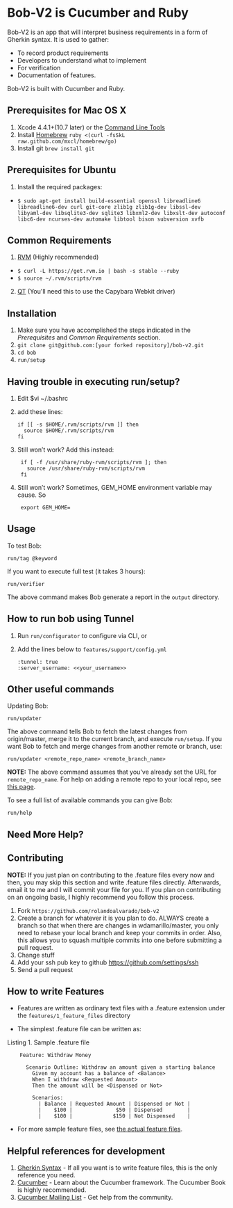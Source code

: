 Bob-V2 is Cucumber and Ruby
===========================

Bob-V2 is an app that will interpret business requirements in a form of Gherkin syntax. It is used to gather:

* To record product requirements
* Developers to understand what to implement
* For verification
* Documentation of features.

Bob-V2 is built with Cucumber and Ruby.

Prerequisites for Mac OS X 
-------------------------------------
1. Xcode 4.4.1+(10.7 later) or the [Command Line Tools](https://developer.apple.com/downloads/index.action)
2. Install [Homebrew](http://mxcl.github.com/homebrew/)
   `ruby <(curl -fsSkL raw.github.com/mxcl/homebrew/go)`
3. Install git
 `brew install git`
 
Prerequisites for Ubuntu
-------------------------------------
1. Install the required packages:

  * `$ sudo apt-get install build-essential openssl libreadline6 libreadline6-dev curl git-core zlib1g zlib1g-dev libssl-dev libyaml-dev libsqlite3-dev sqlite3 libxml2-dev libxslt-dev autoconf libc6-dev ncurses-dev automake libtool bison subversion xvfb`


Common Requirements
-------------
1. [RVM](http://beginrescueend.com) (Highly recommended)

  * `$ curl -L https://get.rvm.io | bash -s stable --ruby`
  * `$ source ~/.rvm/scripts/rvm`

2. [QT](http://qt.nokia.com/products/) (You'll need this to use the Capybara Webkit driver)


Installation
------------
1. Make sure you have accomplished the steps indicated in the *Prerequisites* and *Common Requirements* section.
2. `git clone git@github.com:[your forked repository]/bob-v2.git`
3. `cd bob`
4. `run/setup`

Having trouble in executing run/setup?
------------
1.  Edit $vi ~/.bashrc
2.  add these lines: 

        if [[ -s $HOME/.rvm/scripts/rvm ]] then
          source $HOME/.rvm/scripts/rvm
        fi

3. Still won’t work? Add this instead:

        if [ -f /usr/share/ruby-rvm/scripts/rvm ]; then
          source /usr/share/ruby-rvm/scripts/rvm
        fi

4. Still won’t work? Sometimes, GEM_HOME environment variable may cause. So

        export GEM_HOME=
   
	
Usage
-----

To test Bob:

    run/tag @keyword

If you want to execute full test (it takes 3 hours):

    run/verifier

The above command makes Bob generate a report in the `output` directory.


How to run bob using Tunnel
----------------------------

1.  Run `run/configurator` to configure via CLI, or

2.  Add the lines below to `features/support/config.yml`

        :tunnel: true
        :server_username: <<your_username>>


Other useful commands
---------------------

Updating Bob:

    run/updater

The above command tells Bob to fetch the latest changes from origin/master, merge it to the current branch, and execute `run/setup`. If you want Bob to fetch and merge changes from another remote or branch, use:

    run/updater <remote_repo_name> <remote_branch_name>

__NOTE:__ The above command assumes that you've already set the URL for
`remote_repo_name`. For help on adding a remote repo to your local repo,
see [this page](http://progit.org/book/ch2-5.html).

To see a full list of available commands you can give Bob:

    run/help


Need More Help?
---------------

Contributing
------------
__NOTE:__ If you just plan on contributing to the .feature files every now
and then, you may skip this section and write .feature files directly.
Afterwards, email it to me and I will commit your file for you. If you plan on
contributing on an ongoing basis, I highly recommend you follow this process.

1. Fork `https://github.com/rolandoalvarado/bob-v2`
2. Create a branch for whatever it is you plan to do. ALWAYS create a branch so that when there are changes in wdamarillo/master, you only need to rebase your local branch and keep your commits in order. Also, this allows you to squash multiple commits into one before submitting a pull request.
3. Change stuff
4. Add your ssh pub key to github https://github.com/settings/ssh 
5. Send a pull request

How to write Features
---------------------
*   Features are written as ordinary text files with a .feature extension under the `features/1_feature_files` directory

*   The simplest .feature file can be written as:

  Listing 1. Sample .feature file

        Feature: Withdraw Money

          Scenario Outline: Withdraw an amount given a starting balance
            Given my account has a balance of <Balance>
            When I withdraw <Requested Amount>
            Then the amount will be <Dispensed or Not>

            Scenarios:
              | Balance | Requested Amount | Dispensed or Not |
              |    $100 |              $50 | Dispensed        |
              |    $100 |             $150 | Not Dispensed    |

*   For more sample feature files, see [the actual feature files](https://github.com/rolandoalvarado/bob-v2/src/master/features/1_feature_files/).

Helpful references for development
----------------------------------
1. [Gherkin Syntax](https://github.com/cucumber/cucumber/wiki/Gherkin) - If all you want is to write feature files, this is the only reference you need.
1. [Cucumber](http://cukes.info) - Learn about the Cucumber framework. The Cucumber Book is highly recommended.
1. [Cucumber Mailing List](https://groups.google.com/forum/?fromgroups#!forum/cukes) - Get help from the community.

